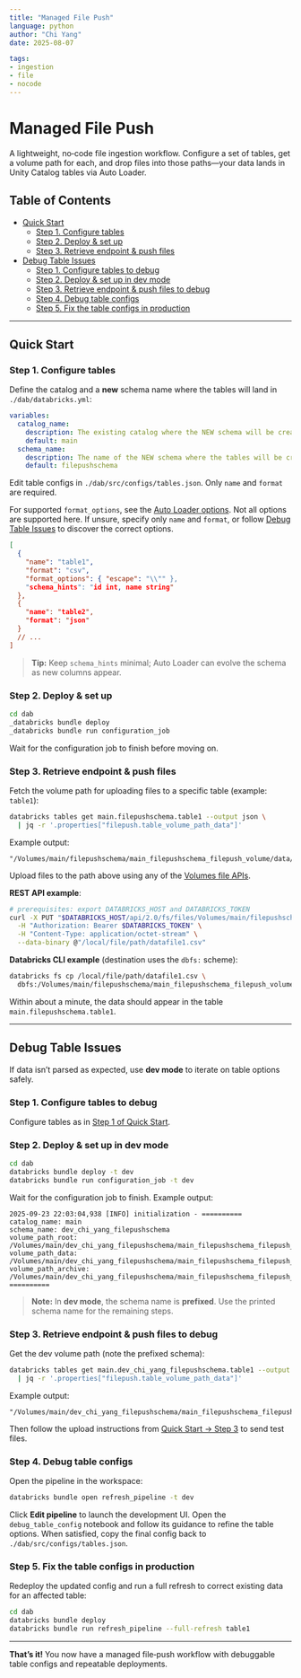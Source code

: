 ```yaml
---
title: "Managed File Push"
language: python
author: "Chi Yang"
date: 2025-08-07

tags:
- ingestion
- file
- nocode
---
```


# Managed File Push

A lightweight, no‑code file ingestion workflow. Configure a set of tables, get a volume path for each, and drop files into those paths—your data lands in Unity Catalog tables via Auto Loader.

## Table of Contents
- [Quick Start](#quick-start)
  - [Step 1. Configure tables](#step-1-configure-tables)
  - [Step 2. Deploy & set up](#step-2-deploy--set-up)
  - [Step 3. Retrieve endpoint & push files](#step-3-retrieve-endpoint--push-files)
- [Debug Table Issues](#debug-table-issues)
  - [Step 1. Configure tables to debug](#step-1-configure-tables-to-debug)
  - [Step 2. Deploy & set up in dev mode](#step-2-deploy--set-up-in-dev-mode)
  - [Step 3. Retrieve endpoint & push files to debug](#step-3-retrieve-endpoint--push-files-to-debug)
  - [Step 4. Debug table configs](#step-4-debug-table-configs)
  - [Step 5. Fix the table configs in production](#step-5-fix-the-table-configs-in-production)

---

## Quick Start

### Step 1. Configure tables
Define the catalog and a **new** schema name where the tables will land in `./dab/databricks.yml`:

```yaml
variables:
  catalog_name:
    description: The existing catalog where the NEW schema will be created.
    default: main
  schema_name:
    description: The name of the NEW schema where the tables will be created.
    default: filepushschema
```

Edit table configs in `./dab/src/configs/tables.json`. Only `name` and `format` are required.

For supported `format_options`, see the [Auto Loader options](https://docs.databricks.com/aws/en/ingestion/cloud-object-storage/auto-loader/options). Not all options are supported here. If unsure, specify only `name` and `format`, or follow [Debug Table Issues](#debug-table-issues) to discover the correct options.

```json
[
  {
    "name": "table1",
    "format": "csv",
    "format_options": { "escape": "\\"" },
    "schema_hints": "id int, name string"
  },
  {
    "name": "table2",
    "format": "json"
  }
  // ...
]
```

> **Tip:** Keep `schema_hints` minimal; Auto Loader can evolve the schema as new columns appear.

### Step 2. Deploy & set up

```bash
cd dab
_databricks bundle deploy
_databricks bundle run configuration_job
```

Wait for the configuration job to finish before moving on.

### Step 3. Retrieve endpoint & push files
Fetch the volume path for uploading files to a specific table (example: `table1`):

```bash
databricks tables get main.filepushschema.table1 --output json \
  | jq -r '.properties["filepush.table_volume_path_data"]'
```

Example output:

```text
"/Volumes/main/filepushschema/main_filepushschema_filepush_volume/data/table1"
```

Upload files to the path above using any of the [Volumes file APIs](https://docs.databricks.com/aws/en/volumes/volume-files#methods-for-managing-files-in-volumes).

**REST API example**:

```bash
# prerequisites: export DATABRICKS_HOST and DATABRICKS_TOKEN
curl -X PUT "$DATABRICKS_HOST/api/2.0/fs/files/Volumes/main/filepushschema/main_filepushschema_filepush_volume/data/table1/datafile1.csv" \
  -H "Authorization: Bearer $DATABRICKS_TOKEN" \
  -H "Content-Type: application/octet-stream" \
  --data-binary @"/local/file/path/datafile1.csv"
```

**Databricks CLI example** (destination uses the `dbfs:` scheme):

```bash
databricks fs cp /local/file/path/datafile1.csv \
  dbfs:/Volumes/main/filepushschema/main_filepushschema_filepush_volume/data/table1
```

Within about a minute, the data should appear in the table `main.filepushschema.table1`.

---

## Debug Table Issues
If data isn’t parsed as expected, use **dev mode** to iterate on table options safely.

### Step 1. Configure tables to debug
Configure tables as in [Step 1 of Quick Start](#step-1-configure-tables).

### Step 2. Deploy & set up in **dev mode**

```bash
cd dab
databricks bundle deploy -t dev
databricks bundle run configuration_job -t dev
```

Wait for the configuration job to finish. Example output:

```text
2025-09-23 22:03:04,938 [INFO] initialization - ==========
catalog_name: main
schema_name: dev_chi_yang_filepushschema
volume_path_root: /Volumes/main/dev_chi_yang_filepushschema/main_filepushschema_filepush_volume
volume_path_data: /Volumes/main/dev_chi_yang_filepushschema/main_filepushschema_filepush_volume/data
volume_path_archive: /Volumes/main/dev_chi_yang_filepushschema/main_filepushschema_filepush_volume/archive
==========
```

> **Note:** In **dev mode**, the schema name is **prefixed**. Use the printed schema name for the remaining steps.

### Step 3. Retrieve endpoint & push files to debug
Get the dev volume path (note the prefixed schema):

```bash
databricks tables get main.dev_chi_yang_filepushschema.table1 --output json \
  | jq -r '.properties["filepush.table_volume_path_data"]'
```

Example output:

```text
"/Volumes/main/dev_chi_yang_filepushschema/main_filepushschema_filepush_volume/data/table1"
```

Then follow the upload instructions from [Quick Start → Step 3](#step-3-retrieve-endpoint--push-files) to send test files.

### Step 4. Debug table configs
Open the pipeline in the workspace:

```bash
databricks bundle open refresh_pipeline -t dev
```

Click **Edit pipeline** to launch the development UI. Open the `debug_table_config` notebook and follow its guidance to refine the table options. When satisfied, copy the final config back to `./dab/src/configs/tables.json`.

### Step 5. Fix the table configs in production
Redeploy the updated config and run a full refresh to correct existing data for an affected table:

```bash
cd dab
databricks bundle deploy
databricks bundle run refresh_pipeline --full-refresh table1
```

---

**That’s it!** You now have a managed file‑push workflow with debuggable table configs and repeatable deployments.

